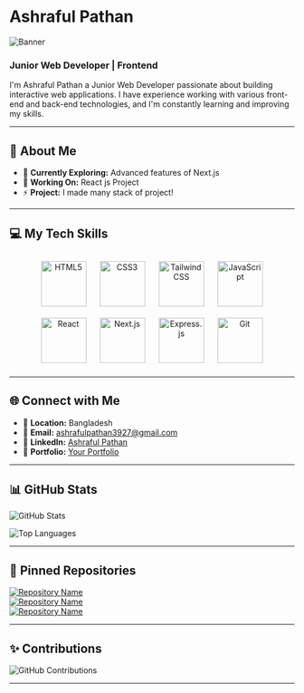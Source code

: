 # Ashraful Pathan  

![Banner](https://i.ibb.co.com/hRSGwz2/Purple-4-1.png)

### Junior Web Developer | Frontend  

I'm Ashraful Pathan a Junior Web Developer passionate about building interactive web applications. I have experience working with various front-end and back-end technologies, and I'm constantly learning and improving my skills. 

---

## 🌟 About Me  

- 🔭 **Currently Exploring:** Advanced features of Next.js  
- 🌱 **Working On:** React js Project 
- ⚡ **Project:** I made many stack of project!  

---


## 💻 My Tech Skills 

<div align="center">
  <img src="https://upload.wikimedia.org/wikipedia/commons/thumb/6/61/HTML5_logo_and_wordmark.svg/1200px-HTML5_logo_and_wordmark.svg.png" alt="HTML5" width="80" style="margin: 10px;" />
  <img src="https://www.w3schools.com/whatis/img_css.jpg" alt="CSS3" width="80" style="margin: 10px;" />
  <img src="https://cdnblog.webkul.com/blog/wp-content/uploads/2024/05/tailwindcss-1633184775.webp" alt="Tailwind CSS" width="80" style="margin: 10px;" />
  <img src="https://upload.wikimedia.org/wikipedia/commons/thumb/6/6a/JavaScript-logo.png/640px-JavaScript-logo.png" alt="JavaScript" width="80" style="margin: 10px;" />
  <img src="https://dac.digital/wp-content/uploads/2023/11/react-logo-optimized.png" alt="React" width="80" style="margin: 10px;" />
  <img src="https://images.ctfassets.net/23aumh6u8s0i/6pjUKboBuFLvCKkE3esaFA/5f2101d6d2add5c615db5e98a553fc44/nextjs.jpeg" alt="Next.js" width="80" style="margin: 10px;" />
  <img src="https://media2.dev.to/dynamic/image/width=1000,height=420,fit=cover,gravity=auto,format=auto/https%3A%2F%2Fdev-to-uploads.s3.amazonaws.com%2Fi%2Fhpg6if7btrwilqkidqbe.png" alt="Express.js" width="80" style="margin: 10px;" />
  <img src="https://upload.wikimedia.org/wikipedia/commons/thumb/3/3f/Git_icon.svg/2048px-Git_icon.svg.png" alt="Git" width="80" style="margin: 10px;" />
</div>


---

## 🌐 Connect with Me  

- 📍 **Location:** Bangladesh  
- 📧 **Email:** ashrafulpathan3927@gmail.com 
- 💼 **LinkedIn:** [Ashraful Pathan](https://www.linkedin.com/in/ashraful-pathan-3b2125344/) 
- 🔗 **Portfolio:** [Your Portfolio](https://ashraful-pathan.web.app) 

---

## 📊 GitHub Stats  

![GitHub Stats](https://github-readme-stats.vercel.app/api?username=your-username&show_icons=true&theme=radical) <!-- Replace with your GitHub username -->

![Top Languages](https://github-readme-stats.vercel.app/api/top-langs/?username=your-username&layout=compact&theme=radical) <!-- Replace with your GitHub username -->

---

## 📌 Pinned Repositories  

[![Repository Name](https://github-readme-stats.vercel.app/api/pin/?username=your-username&repo=repo-name&theme=radical)](https://github.com/your-username/repo-name)  
[![Repository Name](https://github-readme-stats.vercel.app/api/pin/?username=your-username&repo=repo-name&theme=radical)](https://github.com/your-username/repo-name)  
[![Repository Name](https://github-readme-stats.vercel.app/api/pin/?username=your-username&repo=repo-name&theme=radical)](https://github.com/your-username/repo-name)  

---

## ✨ Contributions  

![GitHub Contributions](https://github-readme-streak-stats.herokuapp.com/?user=your-username&theme=radical) <!-- Replace with your GitHub username -->

---

